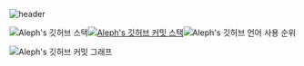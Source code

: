 <!-- 상단바 -->
![header](https://capsule-render.vercel.app/api?type=waving&color=gradient&height=250&fontSize=40&fontAlignY=40&animation=fadeIn&text=김채민의%20개발자의%20Github입니다%20%20😄)

<!-- 깃허브 스탯 | 깃허브 커밋 스택 | 깃허브 언어 사용 순위 -->
![Aleph's 깃허브 스택](https://github-readme-stats.vercel.app/api?username=Aleph-Kim&show_icons=true&theme=shadow_green)[![Aleph's 깃허브 커밋 스택](https://streak-stats.demolab.com?user=Aleph-Kim&theme=transparent&locale=ko)](https://git.io/streak-stats)![Aleph's 깃허브 언어 사용 순위](https://github-readme-stats.vercel.app/api/top-langs/?username=Aleph-Kim&layout=compact&theme=dark)

<!-- 깃허브 커밋 그래프 -->
![Aleph's 깃허브 커밋 그래프](https://github-readme-activity-graph.vercel.app/graph?username=Aleph-Kim&theme=react-dark)